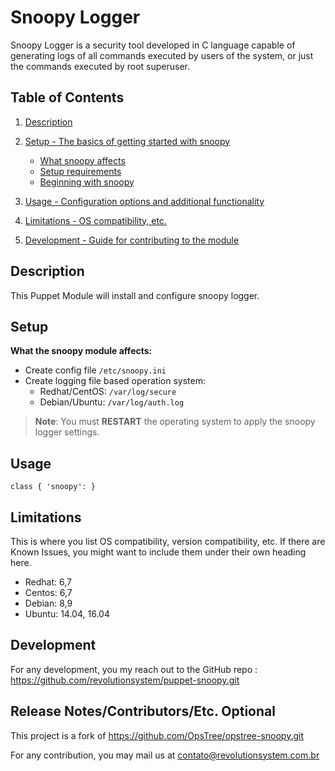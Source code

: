 
# Snoopy Logger

Snoopy Logger is a security tool developed in C language capable of generating logs of all commands executed by users of the
system, or just the commands executed by root superuser.

## Table of Contents

1. [Description](#description)
2. [Setup - The basics of getting started with snoopy](#setup)
    * [What snoopy affects](#what-snoopy-affects)
    * [Setup requirements](#setup-requirements)
    * [Beginning with snoopy](#beginning-with-snoopy)
3. [Usage - Configuration options and additional functionality](#usage)

5. [Limitations - OS compatibility, etc.](#limitations)
6. [Development - Guide for contributing to the module](#development)

## Description

This Puppet Module will install and configure snoopy logger.

## Setup

**What the snoopy module affects:**

* Create config file `/etc/snoopy.ini`
* Create logging file based operation system:
  * Redhat/CentOS: `/var/log/secure`
  * Debian/Ubuntu: `/var/log/auth.log`

> **Note**: You must **RESTART** the operating system to apply the snoopy logger settings.



## Usage
``` puppet
class { 'snoopy': }
```
## Limitations

This is where you list OS compatibility, version compatibility, etc. If there are Known Issues, you might want to include them under their own heading here.

* Redhat: 6,7
* Centos: 6,7
* Debian: 8,9
* Ubuntu: 14.04, 16.04

## Development

For any development, you my reach out to the GitHub repo : https://github.com/revolutionsystem/puppet-snoopy.git

## Release Notes/Contributors/Etc. **Optional**

This project is a fork of https://github.com/OpsTree/opstree-snoopy.git

For any contribution, you may mail us at contato@revolutionsystem.com.br
